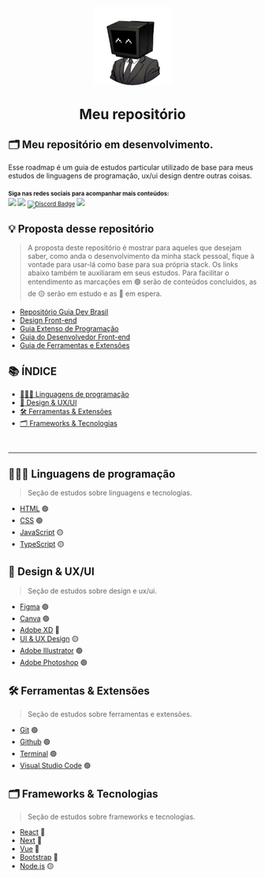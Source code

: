 <p align="center">
  <a href="">
    <img src="./images/guia.png" alt="Guia pessoal de estudos" width="160" height="160">
  </a>
  <h1 align="center">Meu repositório</h1>
</p>

## 🗂️ Meu repositório em desenvolvimento.

Esse roadmap é um guia de estudos particular utilizado de base para meus estudos
de linguagens de programação, ux/ui design dentre outras coisas.

<sub> <strong>Siga nas redes sociais para acompanhar mais conteúdos: </strong> <br>
[<img src = "https://img.shields.io/badge/GitHub-100000?style=for-the-badge&logo=github&logoColor=white">](https://github.com/JoaoPedroCorreiaC)
[<img src="https://img.shields.io/badge/linkedin-%230077B5.svg?&style=for-the-badge&logo=linkedin&logoColor=white" />](https://www.linkedin.com/in/jpcorreia0701/)
[![Discord Badge](https://img.shields.io/badge/Discord-5865F2?style=for-the-badge&logo=discord&logoColor=white)](https://discord.gg/NbMQUPjHz7)
[<img src = "https://img.shields.io/badge/instagram-%23E4405F.svg?&style=for-the-badge&logo=instagram&logoColor=white">](https://www.instagram.com/jotape.correia/)
</sub>

## 💡 Proposta desse repositório

> A proposta deste repositório é mostrar para aqueles que desejam saber, como anda o desenvolvimento da minha stack pessoal, fique à vontade para usar-lá como base para sua própria stack. Os links abaixo também te auxiliaram em seus estudos.
> Para facilitar o entendimento as marcações em 🟢 serão de conteúdos concluidos, as de 🟡 serão em estudo e as 🔴 em espera.

- [Repositório Guia Dev Brasil](https://github.com/arthurspk/guiadevbrasil)
- [Design Front-end](https://github.com/arthurspk/guiadevbrasil?tab=readme-ov-file#-design-front-end)
- [Guia Extenso de Programação](https://github.com/arthurspk/guiadevbrasil)
- [Guia do Desenvolvedor Front-end](https://github.com/arthurspk/guiadofrontend)
- [Guia de Ferramentas e Extensões](https://github.com/arthurspk/guiadeferramentas)

## 📚 ÍNDICE

- [🧑🏻‍💻 Linguagens de programação](#-Linguagens-de-programação) <br>
- [🎨 Design & UX/UI](#-design--uxui) <br>
- [🛠️ Ferramentas & Extensões](#%EF%B8%8F-ferramentas--extensões) <br>
- [🗂️ Frameworks & Tecnologias](#%EF%B8%8F-frameworks--tecnologias) <br>
<br>

<hr>

## 🧑🏻‍💻 Linguagens de programação

> Seção de estudos sobre linguagens e tecnologias.

- [HTML](#) 🟢
- [CSS](#) 🟢
- [JavaScript](#) 🟡
- [TypeScript](#) 🟡


## 🎨 Design & UX/UI

> Seção de estudos sobre design e ux/ui.

- [Figma](#) 🟢
- [Canva](#) 🟢
- [Adobe XD](#) 🔴
- [UI & UX Design](#) 🟡
- [Adobe Illustrator](#) 🟢
- [Adobe Photoshop](#) 🟢

## 🛠️ Ferramentas & Extensões

> Seção de estudos sobre ferramentas e extensões.

- [Git](#) 🟢
- [Github](#) 🟢
- [Terminal](#) 🟢
- [Visual Studio Code](#) 🟢

## 🗂️ Frameworks & Tecnologias

> Seção de estudos sobre frameworks e tecnologias.

- [React](#) 🔴
- [Next](#) 🔴
- [Vue](#) 🔴
- [Bootstrap](#) 🔴
- [Node.js](#) 🟡

